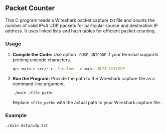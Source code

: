 ## Packet Counter

This C program reads a Wireshark packet capture txt file and counts the number of valid IPv4 UDP packets for particular source and destination IP address. It uses linked lists and hash tables for efficient packet counting.

### Usage

1. **Compile the Code:** Use option `-DUSE_UNICODE` if your terminal supports printing unicode characters.

   ```bash
   gcc main.c src/*.c -Iinclude -o main -DUSE_UNICODE
   ```

2. **Run the Program:**
   Provide the path to the Wireshark capture file as a command-line argument.

   ```bash
   ./main <file_path>
   ```

   Replace `<file_path>` with the actual path to your Wireshark capture file.

### Example

```bash
./main data/udp.txt
```

